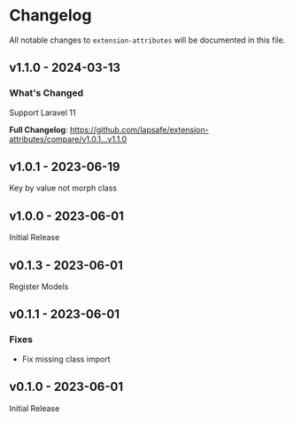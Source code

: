 # Changelog

All notable changes to `extension-attributes` will be documented in this file.

## v1.1.0 - 2024-03-13

### What's Changed

Support Laravel 11

**Full Changelog**: https://github.com/lapsafe/extension-attributes/compare/v1.0.1...v1.1.0

## v1.0.1 - 2023-06-19

Key by value not morph class

## v1.0.0 - 2023-06-01

Initial Release

## v0.1.3 - 2023-06-01

Register Models

## v0.1.1 - 2023-06-01

### Fixes

- Fix missing class import

## v0.1.0 - 2023-06-01

Initial Release
